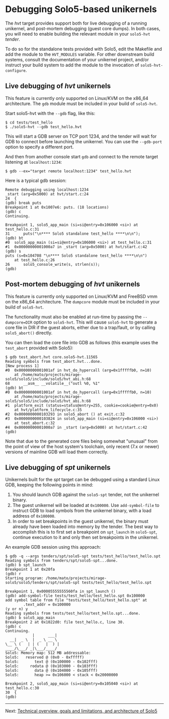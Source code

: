 # Debugging Solo5-based unikernels

The _hvt_ target provides support both for live debugging of a running
unikernel, and post-mortem debugging (guest core dumps). In both cases, you
will need to enable building the relevant module in your `solo5-hvt` _tender_.

To do so for the standalone tests provided with Solo5, edit the Makefile and
add the module to the `HVT_MODULES` variable. For other downstream build
systems, consult the documentation of your unikernel project, and/or instruct
your build system to add the module to the invocation of `solo5-hvt-configure`.

## Live debugging of _hvt_ unikernels

This feature is currently only supported on Linux/KVM on the x86\_64
architecture. The `gdb` module must be included in your build of `solo5-hvt`.

Start solo5-hvt with the `--gdb` flag, like this:

    $ cd tests/test_hello
    $ ./solo5-hvt --gdb test_hello.hvt

This will start a GDB server on TCP port 1234, and the tender will wait for
GDB to connect before launching the unikernel. You can use the `--gdb-port`
option to specify a different port.

And then from another console start `gdb` and connect to the remote target
listening at `localhost:1234`:

    $ gdb --ex="target remote localhost:1234" test_hello.hvt

Here is a typical gdb session:

    Remote debugging using localhost:1234
    _start (arg=0x5000) at hvt/start.c:24
    24	{
    (gdb) break puts
    Breakpoint 1 at 0x1007e6: puts. (18 locations)
    (gdb) c
    Continuing.

    Breakpoint 1, solo5_app_main (si=si@entry=0x106000 <si>) at test_hello.c:31
    31	    puts("\n**** Solo5 standalone test_hello ****\n\n");
    (gdb) bt
    #0  solo5_app_main (si=si@entry=0x106000 <si>) at test_hello.c:31
    #1  0x00000000001000a7 in _start (arg=0x5000) at hvt/start.c:42
    (gdb) s
    puts (s=0x104708 "\n**** Solo5 standalone test_hello ****\n\n")
        at test_hello.c:26
    26	    solo5_console_write(s, strlen(s));
    (gdb)

## Post-mortem debugging of _hvt_ unikernels

This feature is currently only supported on Linux/KVM and FreeBSD vmm on the
x86\_64 architecture. The `dumpcore` module must be included in your build of
`solo5-hvt`.

The functionality must also be enabled at run-time by passing the
`--dumpcore=DIR` option to `solo5-hvt`. This will cause `solo5-hvt` to generate
a core file in DIR if the guest aborts, either due to a trap/fault, or by
calling `solo5_abort()` directly.

You can then load the core file into GDB as follows (this example uses the
`test_abort` provided with Solo5):

    $ gdb test_abort.hvt core.solo5-hvt.11565
    Reading symbols from test_abort.hvt...done.
    [New process 1]
    #0  0x00000000001001af in hvt_do_hypercall (arg=0x1fffffb0, n=10)
        at /home/mato/projects/mirage-solo5/solo5/include/solo5/hvt_abi.h:68
    68	    __asm__ __volatile__("outl %0, %1"
    (gdb) bt
    #0  0x00000000001001af in hvt_do_hypercall (arg=0x1fffffb0, n=10)
        at /home/mato/projects/mirage-solo5/solo5/include/solo5/hvt_abi.h:68
    #1  platform_exit (status=status@entry=255, cookie=cookie@entry=0x0)
        at hvt/platform_lifecycle.c:35
    #2  0x0000000000103293 in solo5_abort () at exit.c:32
    #3  0x0000000000103824 in solo5_app_main (si=si@entry=0x106000 <si>)
        at test_abort.c:32
    #4  0x00000000001000a7 in _start (arg=0x5000) at hvt/start.c:42
    (gdb)

Note that due to the generated core files being somewhat "unusual" from the
point of view of the host system's toolchain, only recent (7.x or newer)
versions of mainline GDB will load them correctly.

## Live debugging of _spt_ unikernels

Unikernels built for the _spt_ target can be debugged using a standard Linux
GDB, keeping the following points in mind:

1. You should launch GDB against the `solo5-spt` tender, not the unikernel binary.
2. The guest unikernel will be loaded at `0x100000`. Use `add-symbol-file` to
   instruct GDB to load symbols from the unikernel binary, with a load address
   of `0x100000`.
3. In order to set breakpoints in the guest unikernel, the binary must already
   have been loaded into memory by the tender. The best way to accomplish this
   is to first set a breakpoint on `spt_launch` in `solo5-spt`, continue
   execution to it and only then set breakpoints in the unikernel.

An example GDB session using this approach:

    $ gdb -q --args tenders/spt/solo5-spt tests/test_hello/test_hello.spt
    Reading symbols from tenders/spt/solo5-spt...done.
    (gdb) b spt_launch
    Breakpoint 1 at 0x20fa
    (gdb) r
    Starting program: /home/mato/projects/mirage-solo5/solo5/tenders/spt/solo5-spt tests/test_hello/test_hello.spt

    Breakpoint 1, 0x00005555555560fa in spt_launch ()
    (gdb) add-symbol-file tests/test_hello/test_hello.spt 0x100000
    add symbol table from file "tests/test_hello/test_hello.spt" at
            .text_addr = 0x100000
    (y or n) y
    Reading symbols from tests/test_hello/test_hello.spt...done.
    (gdb) b solo5_app_main
    Breakpoint 2 at 0x1022d0: file test_hello.c, line 30.
    (gdb) c
    Continuing.
                |      ___|
      __|  _ \  |  _ \ __ \
    \__ \ (   | | (   |  ) |
    ____/\___/ _|\___/____/
    Solo5: Memory map: 512 MB addressable:
    Solo5:   reserved @ (0x0 - 0xfffff)
    Solo5:       text @ (0x100000 - 0x102fff)
    Solo5:     rodata @ (0x103000 - 0x103fff)
    Solo5:       data @ (0x104000 - 0x105fff)
    Solo5:       heap >= 0x106000 < stack < 0x20000000

    Breakpoint 2, solo5_app_main (si=si@entry=0x105040 <si>) at test_hello.c:30
    30	{
    (gdb)

----

Next: [Technical overview, goals and limitations, and architecture of Solo5](architecture.md)
